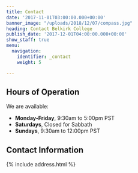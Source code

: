 ```yaml
---
title: Contact
date: '2017-11-01T03:00:00.000+00:00'
banner_image: "/uploads/2018/12/07/compass.jpg"
heading: Contact Belkirk College
publish_date: '2017-12-01T04:00:00.000+00:00'
show_staff: true
menu:
  navigation:
    identifier: _contact
    weight: 5

---
```

## Hours of Operation
We are available:

- **Monday-Friday**, 9:30am to 5:00pm PST
- **Saturdays**, Closed for Sabbath
- **Sundays**, 9:30am to 12:00pm PST

## Contact Information
{% include address.html %}